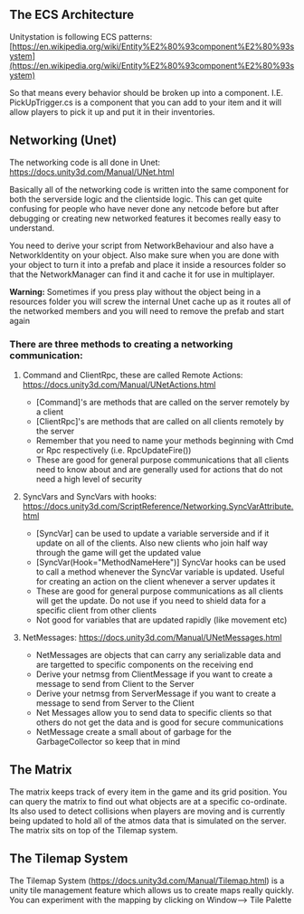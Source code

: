 ##  The ECS Architecture
Unitystation is following ECS patterns: [https://en.wikipedia.org/wiki/Entity%E2%80%93component%E2%80%93system](https://en.wikipedia.org/wiki/Entity%E2%80%93component%E2%80%93system) 

So that means every behavior should be broken up into a component. I.E. PickUpTrigger.cs is a component that you can add to your item and it will allow players to pick it up and put it in their inventories. 

## Networking (Unet)

The networking code is all done in Unet: https://docs.unity3d.com/Manual/UNet.html

Basically all of the networking code is written into the same component for both the serverside logic and the clientside logic. This can get quite confusing for people who have never done any netcode before but after debugging or creating new networked features it becomes really easy to understand.

You need to derive your script from NetworkBehaviour and also have a NetworkIdentity on your object. Also make sure when you are done with your object to turn it into a prefab and place it inside a resources folder so that the NetworkManager can find it and cache it for use in multiplayer. 

**Warning:** Sometimes if you press play without the object being in a resources folder you will screw the internal Unet cache up as it routes all of the networked members and you will need to remove the prefab and start again

### There are three methods to creating a networking communication:
1. Command and ClientRpc, these are called Remote Actions: https://docs.unity3d.com/Manual/UNetActions.html
    - [Command]'s are methods that are called on the server remotely by a client
    - [ClientRpc]'s are methods that are called on all clients remotely by the server
    - Remember that you need to name your methods beginning with Cmd or Rpc respectively (i.e. RpcUpdateFire())
    - These are good for general purpose communications that all clients need to know about and are generally used for actions that do not need a high level of security
  

2. SyncVars and SyncVars with hooks: https://docs.unity3d.com/ScriptReference/Networking.SyncVarAttribute.html
    - [SyncVar] can be used to update a variable serverside and if it update on all of the clients. Also new clients who join half way through the game will get the updated value
    - [SyncVar(Hook="MethodNameHere")] SyncVar hooks can be used to call a method whenever the SyncVar variable is updated. Useful for creating an action on the client whenever a server updates it
    - These are good for general purpose communications as all clients will get the update. Do not use if you need to shield data for a specific client from other clients
    - Not good for variables that are updated rapidly (like movement etc)

3. NetMessages: https://docs.unity3d.com/Manual/UNetMessages.html
    - NetMessages are objects that can carry any serializable data and are targetted to specific components on the receiving end
    - Derive your netmsg from ClientMessage if you want to create a message to send from Client to the Server
    - Derive your netmsg from ServerMessage if you want to create a message to send from Server to the Client
    - Net Messages allow you to send data to specific clients so that others do not get the data and is good for secure communications
    - NetMessage create a small about of garbage for the GarbageCollector so keep that in mind

## The Matrix

The matrix keeps track of every item in the game and its grid position. You can query the matrix to find out what objects are at a specific co-ordinate. Its also used to detect collisions when players are moving and is currently being updated to hold all of the atmos data that is simulated on the server. The matrix sits on top of the Tilemap system.

## The Tilemap System

The Tilemap System (https://docs.unity3d.com/Manual/Tilemap.html) is a unity tile management feature which allows us to create maps really quickly. You can experiment with the mapping by clicking on Window--> Tile Palette

